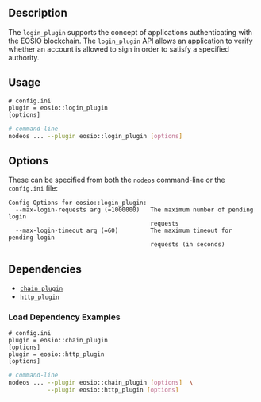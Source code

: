 ## Description

The `login_plugin` supports the concept of applications authenticating with the EOSIO blockchain. The `login_plugin` API allows an application to verify whether an account is allowed to sign in order to satisfy a specified authority.

## Usage

```console
# config.ini
plugin = eosio::login_plugin
[options]
```
```sh
# command-line
nodeos ... --plugin eosio::login_plugin [options]
```

## Options

These can be specified from both the `nodeos` command-line or the `config.ini` file:

```console
Config Options for eosio::login_plugin:
  --max-login-requests arg (=1000000)   The maximum number of pending login 
                                        requests
  --max-login-timeout arg (=60)         The maximum timeout for pending login 
                                        requests (in seconds)
```

## Dependencies

* [`chain_plugin`](../chain_plugin/index.md)
* [`http_plugin`](../http_plugin/index.md)

### Load Dependency Examples

```console
# config.ini
plugin = eosio::chain_plugin
[options]
plugin = eosio::http_plugin 
[options]
```
```sh
# command-line
nodeos ... --plugin eosio::chain_plugin [options]  \
           --plugin eosio::http_plugin [options]
```
